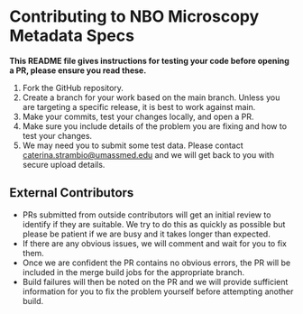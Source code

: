 # Contributing to NBO Microscopy Metadata Specs

**This README file gives instructions for testing your code before opening a PR, please ensure you read these.**

1. Fork the GitHub repository.
2. Create a branch for your work based on the main branch. Unless you are targeting a specific release, it is best to work against main.
3. Make your commits, test your changes locally, and open a PR.
4. Make sure you include details of the problem you are fixing and how to test your changes.
5. We may need you to submit some test data. Please contact caterina.strambio@umassmed.edu and we will get back to you with secure upload details.

## External Contributors

- PRs submitted from outside contributors will get an initial review to identify if they are suitable. We try to do this as quickly as possible but please be patient if we are busy and it takes longer than expected.
- If there are any obvious issues, we will comment and wait for you to fix them.
- Once we are confident the PR contains no obvious errors, the PR will be included in the merge build jobs for the appropriate branch.
- Build failures will then be noted on the PR and we will provide sufficient information for you to fix the problem yourself before attempting another build.
